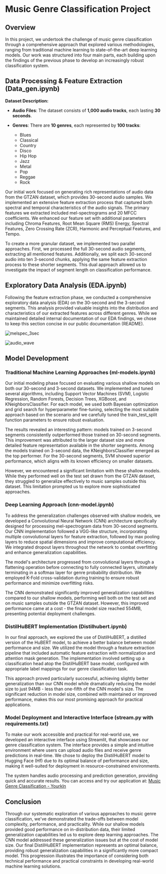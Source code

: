 # Music Genre Classification Project

## Overview
In this project, we undertook the challenge of music genre classification through a comprehensive approach that explored various methodologies, ranging from traditional machine learning to state-of-the-art deep learning models. Our work was structured into four main parts, each building upon the findings of the previous phase to develop an increasingly robust classification system.

## Data Processing & Feature Extraction (Data_gen.ipynb)

**Dataset Description:**  

- **Audio Files**: The dataset consists of **1,000 audio tracks**, each lasting **30 seconds**.  

- **Genres**: There are **10 genres**, each represented by **100 tracks**:  
  - Blues  
  - Classical  
  - Country  
  - Disco  
  - Hip Hop  
  - Jazz  
  - Metal  
  - Pop  
  - Reggae  
  - Rock
    
Our initial work focused on generating rich representations of audio data from the GTZAN dataset, which provides 30-second audio samples. We implemented an extensive feature extraction process that captured both spectral and temporal characteristics of the audio signals. The primary features we extracted included mel-spectrograms and 20 MFCC coefficients. We enhanced our feature set with additional parameters including Chroma Features, Root Mean Square (RMS) Energy, Spectral Features, Zero Crossing Rate (ZCR), Harmonic and Perceptual Features, and Tempo.

To create a more granular dataset, we implemented two parallel approaches. First, we processed the full 30-second audio segments, extracting all mentioned features. Additionally, we split each 30-second audio into ten 3-second chunks, applying the same feature extraction process to these shorter segments. This dual approach allowed us to investigate the impact of segment length on classification performance.

## Exploratory Data Analysis (EDA.ipynb)
Following the feature extraction phase, we conducted a comprehensive exploratory data analysis (EDA) on the 30-second and the 3-second segments. This analysis provided valuable insights into the distribution and characteristics of our extracted features across different genres. While we maintained detailed internal documentation of our EDA findings, we chose to keep this section concise in our public documentation (README).


![melspec_3sec](https://github.com/user-attachments/assets/2f44525e-65b4-42dd-b12a-1189c8eb7ef6)


![audio_wave](https://github.com/user-attachments/assets/08d1f803-52c3-4fed-877e-5543fa9b7eef)


## Model Development

### Traditional Machine Learning Approaches (ml-models.ipynb)
Our initial modeling phase focused on evaluating various shallow models on both our 30-second and 3-second datasets. We implemented and tuned several algorithms, including Support Vector Machines (SVM), Logistic Regression, Random Forests, Decision Trees, XGBoost, and KNeighborsClassifier. For each model, we used both Bayesian optimization and grid search for hyperparameter fine-tuning, selecting the most suitable approach based on the scenario and we carefully tuned the train_test_split function parameters to ensure robust evaluation.

The results revealed an interesting pattern: models trained on 3-second segments consistently outperformed those trained on 30-second segments. This improvement was attributed to the larger dataset size and more detailed feature representation available in the shorter segments. Among the models trained on 3-second data, the KNeighborsClassifier emerged as the top performer. For the 30-second segments, SVM showed superior performance, which aligns with its known efficiency on smaller datasets.

However, we encountered a significant limitation with these shallow models. While they performed well on the test set drawn from the GTZAN dataset, they struggled to generalize effectively to music samples outside this dataset. This limitation prompted us to explore more sophisticated approaches.

### Deep Learning Approach (cnn-model.ipynb)
To address the generalization challenges observed with shallow models, we developed a Convolutional Neural Network (CNN) architecture specifically designed for processing mel-spectrogram data from 30-second segments. Our CNN implementation followed a VGG-like structure, incorporating multiple convolutional layers for feature extraction, followed by max pooling layers to reduce spatial dimensions and improve computational efficiency. We integrated dropout layers throughout the network to combat overfitting and enhance generalization capabilities.

The model's architecture progressed from convolutional layers through a flattening operation before connecting to fully connected layers, ultimately terminating in a softmax layer for genre probability distribution. We employed K-Fold cross-validation during training to ensure robust performance and minimize overfitting risks.

The CNN demonstrated significantly improved generalization capabilities compared to our shallow models, performing well both on the test set and on music samples outside the GTZAN dataset. However, this improved performance came at a cost - the final model size reached 554MB, presenting potential deployment challenges.

### DistilHuBERT Implementation (Distilhubert.ipynb)
In our final approach, we explored the use of DistilHuBERT, a distilled version of the HuBERT model, to achieve a better balance between model performance and size. We utilized the model through a feature extraction pipeline that included automatic feature extraction with normalization and attention mask generation. The implementation involved setting up a classification head atop the DistilHuBERT base model, configured with appropriate label mappings for our genre classification task.

This approach proved particularly successful, achieving slightly better generalization than our CNN model while dramatically reducing the model size to just 94MB - less than one-fifth of the CNN model's size. The significant reduction in model size, combined with maintained or improved performance, makes this our most promising approach for practical applications.

### Model Deployment and Interactive Interface (stream.py with requirements.txt)
To make our work accessible and practical for real-world use, we developed an interactive interface using Streamlit, that showcases our genre classification system. The interface provides a simple and intuitive environment where users can upload audio files and receive genre predictions in real-time. We chose to deploy the DistilHuBERT model to Hugging Face (Hf) due to its optimal balance of performance and size, making it well-suited for deployment in resource-constrained environments.

The system handles audio processing and prediction generation, providing quick and accurate results. You can access and try our application at: [Music Genre Classification - Yourkln](https://yourkln.com/mcproject)

## Conclusion
Through our systematic exploration of various approaches to music genre classification, we've demonstrated the trade-offs between model complexity, performance, and practicality. While our shallow models provided good performance on in-distribution data, their limited generalization capabilities led us to explore deep learning approaches. The CNN model addressed these generalization issues but at the cost of model size. Our final DistilHuBERT implementation represents an optimal balance, providing robust generalization capabilities in a significantly more compact model. This progression illustrates the importance of considering both technical performance and practical constraints in developing real-world machine learning solutions.
